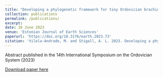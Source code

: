 ```yaml
---
title: "Developing a phylogenetic framework for tiny Ordovician brachiopods (Atrypida: Anazyginae and Catazyginae) from the eastern United States"
collection: publications
permalink: /publications/
excerpt:
date: 16 June 2023
venue: 'Estonian Journal of Earth Sciences'
paperurl: 'https://doi.org/10.3176/earth.2023.73'
citation: 'Vilela-Andrade, M. and Stigall, A. L. 2023. Developing a phylogenetic framework for tiny Ordovician brachiopods (Atrypida: Anazyginae and Catazyginae) from the eastern United States. Estonian Journal of Earth Sciences, 72(1), 162.https://doi.org/10.3176/earth.2023.73'
---
```

Abstract published in the 14th International Symposium on the Ordovician System (2023)

[Download paper here](https://doi.org/10.3176/earth.2023.73)
